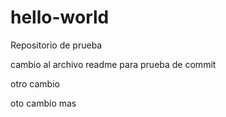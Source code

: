 # hello-world
Repositorio de prueba

cambio al archivo readme para prueba de commit


otro cambio


oto cambio mas
